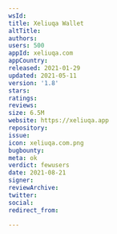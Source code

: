 ```yaml
---
wsId: 
title: Xeliuqa Wallet
altTitle: 
authors: 
users: 500
appId: xeliuqa.com
appCountry: 
released: 2021-01-29
updated: 2021-05-11
version: '1.8'
stars: 
ratings: 
reviews: 
size: 6.5M
website: https://xeliuqa.app
repository: 
issue: 
icon: xeliuqa.com.png
bugbounty: 
meta: ok
verdict: fewusers
date: 2021-08-21
signer: 
reviewArchive: 
twitter: 
social: 
redirect_from: 

---
```


